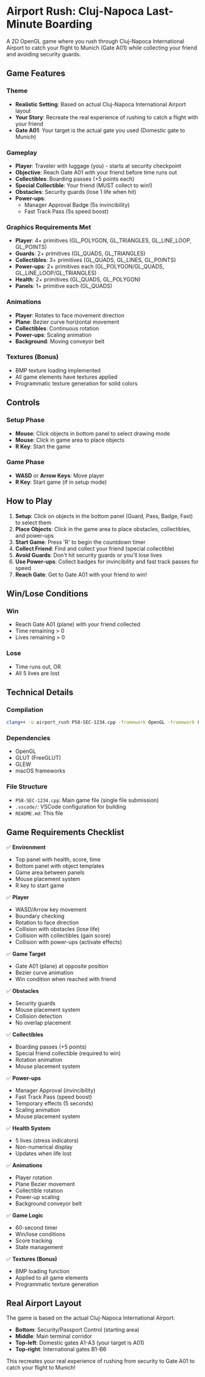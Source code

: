 # Airport Rush: Cluj-Napoca Last-Minute Boarding

A 2D OpenGL game where you rush through Cluj-Napoca International Airport to catch your flight to Munich (Gate A01) while collecting your friend and avoiding security guards.

## Game Features

### Theme
- **Realistic Setting**: Based on actual Cluj-Napoca International Airport layout
- **Your Story**: Recreate the real experience of rushing to catch a flight with your friend
- **Gate A01**: Your target is the actual gate you used (Domestic gate to Munich)

### Gameplay
- **Player**: Traveler with luggage (you) - starts at security checkpoint
- **Objective**: Reach Gate A01 with your friend before time runs out
- **Collectibles**: Boarding passes (+5 points each)
- **Special Collectible**: Your friend (MUST collect to win!)
- **Obstacles**: Security guards (lose 1 life when hit)
- **Power-ups**: 
  - Manager Approval Badge (5s invincibility)
  - Fast Track Pass (5s speed boost)

### Graphics Requirements Met
- **Player**: 4+ primitives (GL_POLYGON, GL_TRIANGLES, GL_LINE_LOOP, GL_POINTS)
- **Guards**: 2+ primitives (GL_QUADS, GL_TRIANGLES)
- **Collectibles**: 3+ primitives (GL_QUADS, GL_LINES, GL_POINTS)
- **Power-ups**: 2+ primitives each (GL_POLYGON/GL_QUADS, GL_LINE_LOOP/GL_TRIANGLES)
- **Health**: 2+ primitives (GL_QUADS, GL_POLYGON)
- **Panels**: 1+ primitive each (GL_QUADS)

### Animations
- **Player**: Rotates to face movement direction
- **Plane**: Bezier curve horizontal movement
- **Collectibles**: Continuous rotation
- **Power-ups**: Scaling animation
- **Background**: Moving conveyor belt

### Textures (Bonus)
- BMP texture loading implemented
- All game elements have textures applied
- Programmatic texture generation for solid colors

## Controls

### Setup Phase
- **Mouse**: Click objects in bottom panel to select drawing mode
- **Mouse**: Click in game area to place objects
- **R Key**: Start the game

### Game Phase
- **WASD** or **Arrow Keys**: Move player
- **R Key**: Start game (if in setup mode)

## How to Play

1. **Setup**: Click on objects in the bottom panel (Guard, Pass, Badge, Fast) to select them
2. **Place Objects**: Click in the game area to place obstacles, collectibles, and power-ups
3. **Start Game**: Press 'R' to begin the countdown timer
4. **Collect Friend**: Find and collect your friend (special collectible)
5. **Avoid Guards**: Don't hit security guards or you'll lose lives
6. **Use Power-ups**: Collect badges for invincibility and fast track passes for speed
7. **Reach Gate**: Get to Gate A01 with your friend to win!

## Win/Lose Conditions

### Win
- Reach Gate A01 (plane) with your friend collected
- Time remaining > 0
- Lives remaining > 0

### Lose
- Time runs out, OR
- All 5 lives are lost

## Technical Details

### Compilation
```bash
clang++ -o airport_rush P58-SEC-1234.cpp -framework OpenGL -framework GLUT -lGLEW -I/opt/homebrew/include -L/opt/homebrew/lib
```

### Dependencies
- OpenGL
- GLUT (FreeGLUT)
- GLEW
- macOS frameworks

### File Structure
- `P58-SEC-1234.cpp`: Main game file (single file submission)
- `.vscode/`: VSCode configuration for building
- `README.md`: This file

## Game Requirements Checklist

✅ **Environment**
- Top panel with health, score, time
- Bottom panel with object templates
- Game area between panels
- Mouse placement system
- R key to start game

✅ **Player**
- WASD/Arrow key movement
- Boundary checking
- Rotation to face direction
- Collision with obstacles (lose life)
- Collision with collectibles (gain score)
- Collision with power-ups (activate effects)

✅ **Game Target**
- Gate A01 (plane) at opposite position
- Bezier curve animation
- Win condition when reached with friend

✅ **Obstacles**
- Security guards
- Mouse placement system
- Collision detection
- No overlap placement

✅ **Collectibles**
- Boarding passes (+5 points)
- Special friend collectible (required to win)
- Rotation animation
- Mouse placement system

✅ **Power-ups**
- Manager Approval (invincibility)
- Fast Track Pass (speed boost)
- Temporary effects (5 seconds)
- Scaling animation
- Mouse placement system

✅ **Health System**
- 5 lives (stress indicators)
- Non-numerical display
- Updates when life lost

✅ **Animations**
- Player rotation
- Plane Bezier movement
- Collectible rotation
- Power-up scaling
- Background conveyor belt

✅ **Game Logic**
- 60-second timer
- Win/lose conditions
- Score tracking
- State management

✅ **Textures (Bonus)**
- BMP loading function
- Applied to all game elements
- Programmatic texture generation

## Real Airport Layout

The game is based on the actual Cluj-Napoca International Airport:
- **Bottom**: Security/Passport Control (starting area)
- **Middle**: Main terminal corridor
- **Top-left**: Domestic gates A1-A3 (your target is A01)
- **Top-right**: International gates B1-B6

This recreates your real experience of rushing from security to Gate A01 to catch your flight to Munich!
